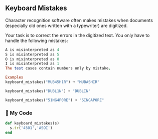 ## Keyboard Mistakes

Character recognition software often makes mistakes when documents (especially old ones written with a typewriter) are digitized.

Your task is to correct the errors in the digitized text. You only have to handle the following mistakes:
```ruby
A is misinterpreted as 4
S is misinterpreted as 5
O is misinterpreted as 0
I is misinterpreted as 1
The test cases contain numbers only by mistake.

Examples
keyboard_mistakes("MUB45H1R") ➞ "MUBASHIR"

keyboard_mistakes("DUBL1N") ➞ "DUBLIN"

keyboard_mistakes("51NG4P0RE") ➞ "SINGAPORE"
```
### 💎 My Code
```ruby
def keyboard_mistakes(s)
  s.tr('4501','ASOI')
end
```
